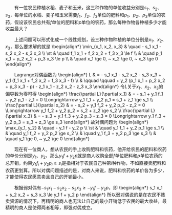 　　有一位农民种植水稻、麦子和玉米，这三种作物的单位收益分别是$s_1$、$s_2$、$s_3$，每单位的水稻、麦子和玉米需要$f_1$、$f_2$、$f_3$单位的肥料和$p_1$、$p_2$、$p_3$单位的农药，假设该农民总共有$f$单位的肥料和$p$单位的农药，那么每种作物各种植多少才能收益最大？

　　上述问题可以形式化成一个线性规划，设三种作物种植的单位分别是$x_1$、$x_2$、$x_3$，那么要求解的就是
\begin{align\*}
    \min\_{x\_1, x\_2, x\_3} & \quad - s\_1 x\_1 - s\_2 x\_2 - s\_3 x\_3       \\\\
    \st                  & \quad f\_1 x\_1 + f\_2 x\_2 + f\_3 x\_3 \le f   \\\\
                         & \quad p\_1 x\_1 + p\_2 x\_2 + p\_3 x\_3 \le p   \\\\
                         & \quad x\_1 \ge 0, ~ x\_2 \ge 0, ~ x\_3 \ge 0
\end{align\*}

　　Lagrange对偶函数为
\begin{align\*}
    L & = - s\_1 x\_1 - s\_2 x\_2 - s\_3 x\_3 + y\_1 (f\_1 x\_1 + f\_2 x\_2 + f\_3 x\_3 - f)             \\\\
      & \qquad \qquad + y\_2 (p\_1 x\_1 + p\_2 x\_2 + p\_3 x\_3 - p) - z\_1 x\_1 - z\_2 x\_2 - z\_3 x\_3
\end{align\*}
令$L$关于$x_1$、$x_2$、$x_3$的偏导数为零可得
\begin{align\*}
    \frac{\partial L}{\partial x\_1} & = - s\_1 + y\_1 f\_1 + y\_2 p\_1 - z\_1 = 0 \Longrightarrow y\_1 f\_1 + y\_2 p\_1 = s\_1 + z\_1 \ge s\_1 \\\\
    \frac{\partial L}{\partial x\_2} & = - s\_2 + y\_1 f\_2 + y\_2 p\_2 - z\_2 = 0 \Longrightarrow y\_1 f\_2 + y\_2 p\_2 = s\_2 + z\_2 \ge s\_2 \\\\
    \frac{\partial L}{\partial x\_3} & = - s\_3 + y\_1 f\_3 + y\_2 p\_3 - z\_3 = 0 \Longrightarrow y\_1 f\_3 + y\_2 p\_3 = s\_3 + z\_3 \ge s\_3
\end{align\*}
故对偶问题为
\begin{align\*}
    \max\_{y\_1, y\_2} & \quad - y\_1 f - y\_2 p           \\\\
    \st             & \quad y\_1 f\_1 + y\_2 p\_1 \ge s\_1 \\\\
                    & \quad y\_1 f\_2 + y\_2 p\_2 \ge s\_2 \\\\
                    & \quad y\_1 f\_3 + y\_2 p\_3 \ge s\_3 \\\\
                    & \quad y\_1 \ge 0, ~ y\_2 \ge 0
\end{align\*}

　　现在有一位商人，想从农民的手上收购肥料和农药，他开给农民的肥料和农药的单价分别是$y_1$、$y_2$，那么$y_1 f + y_2 p$就是商人收购全部$f$单位肥料和$p$单位农药的总开销，约束$y_1 f_i + y_2 p_i \ge s_i$是指相对于农民自己种第$i$种作物，不如直接卖肥料和农药更划算。所以对偶问题描述的是，对商人来说，肥料和农药的单价各为多少，才能使得农民愿意卖且自己的开销最小。

　　根据弱对偶有$- s_1 x_1 - s_2 x_2 - s_3 x_3 \ge - y_1 f - y_2 p$，即
\begin{align\*}
    s\_1 x\_1 + s\_2 x\_2 + s\_3 x\_3 \le y\_1 f + y\_2 p
\end{align\*}
所以弱对偶说的是在农民不贱卖资源的情况下，再精明的商人也无法让自己的最小开销低于农民的最大收益，最精明的商人是使得两者相等，即强对偶成立。

